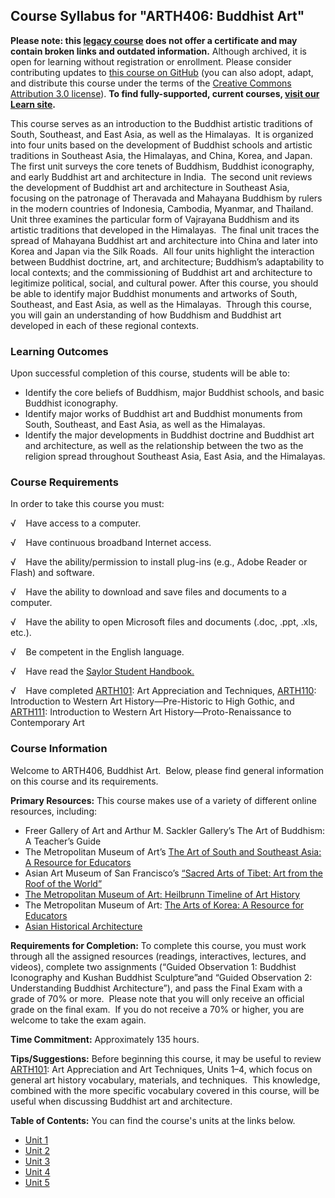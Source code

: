 Course Syllabus for "ARTH406: Buddhist Art"
-------------------------------------------

**Please note: this [legacy course](https://sayloracademy.zendesk.com/hc/en-us/articles/206089967) does not offer a certificate and may contain 
broken links and outdated information.** Although archived, it is open 
for learning without registration or enrollment. Please consider contributing 
updates to [this course on GitHub](https://github.com/saylordotorg/course_arth406) 
(you can also adopt, adapt, and distribute this course under the terms of 
the [Creative Commons Attribution 3.0 license](http://creativecommons.org/licenses/by/3.0/)). **To find fully-supported, current courses, [visit our 
Learn site](https://learn.saylor.org).**

This course serves as an introduction to the Buddhist artistic
traditions of South, Southeast, and East Asia, as well as the
Himalayas.  It is organized into four units based on the development of
Buddhist schools and artistic traditions in Southeast Asia, the
Himalayas, and China, Korea, and Japan.  The first unit surveys the core
tenets of Buddhism, Buddhist iconography, and early Buddhist art and
architecture in India.  The second unit reviews the development of
Buddhist art and architecture in Southeast Asia, focusing on the
patronage of Theravada and Mahayana Buddhism by rulers in the modern
countries of Indonesia, Cambodia, Myanmar, and Thailand.  Unit three
examines the particular form of Vajrayana Buddhism and its artistic
traditions that developed in the Himalayas.  The final unit traces the
spread of Mahayana Buddhist art and architecture into China and later
into Korea and Japan via the Silk Roads.  All four units highlight the
interaction between Buddhist doctrine, art, and architecture; Buddhism’s
adaptability to local contexts; and the commissioning of Buddhist art
and architecture to legitimize political, social, and cultural power.
After this course, you should be able to identify major Buddhist
monuments and artworks of South, Southeast, and East Asia, as well as
the Himalayas.  Through this course, you will gain an understanding of
how Buddhism and Buddhist art developed in each of these regional
contexts.

### Learning Outcomes

Upon successful completion of this course, students will be able to:

-   Identify the core beliefs of Buddhism, major Buddhist schools, and
    basic Buddhist iconography.
-   Identify major works of Buddhist art and Buddhist monuments from
    South, Southeast, and East Asia, as well as the Himalayas.
-   Identify the major developments in Buddhist doctrine and Buddhist
    art and architecture, as well as the relationship between the two as
    the religion spread throughout Southeast Asia, East Asia, and the
    Himalayas.

### Course Requirements

In order to take this course you must:  
  
 √    Have access to a computer.  
  
 √    Have continuous broadband Internet access.  
  
 √    Have the ability/permission to install plug-ins (e.g., Adobe
Reader or Flash) and software.  
  
 √    Have the ability to download and save files and documents to a
computer.  
  
 √    Have the ability to open Microsoft files and documents (.doc,
.ppt, .xls, etc.).  
  
 √    Be competent in the English language.

√    Have read the [Saylor Student
Handbook.](http://www.saylor.org/site/wp-content/uploads/2012/05/Saylor-StudentHandbook.pdf)

√    Have completed [ARTH101](http://www.saylor.org/courses/arth101/):
Art Appreciation and Techniques,
[ARTH110](http://www.saylor.org/arth110): Introduction to Western Art
History—Pre-Historic to High Gothic, and
[ARTH111](http://www.saylor.org/courses/arth111/): Introduction to
Western Art History—Proto-Renaissance to Contemporary Art

### Course Information

Welcome to ARTH406, Buddhist Art.  Below, please find general
information on this course and its requirements. 

**Primary Resources:** This course makes use of a variety of different
online resources, including:

-   Freer Gallery of Art and Arthur M. Sackler Gallery’s The Art of
    Buddhism: A Teacher’s Guide
-   The Metropolitan Museum of Art’s [The Art of South and Southeast
    Asia: A Resource for
    Educators](http://www.metmuseum.org/en/learn/for-educators/publications-for-educators/the-art-of-south-and-southeast-asia)
-   Asian Art Museum of San Francisco’s [“Sacred Arts of Tibet: Art from
    the Roof of the
    World”](http://www.asianart.org/pdf/education/Sacred-Arts-of-Tibet.pdf)
-   [The Metropolitan Museum of Art: Heilbrunn Timeline of Art
    History](http://www.metmuseum.org/toah/)
-   The Metropolitan Museum of Art: [The Arts of Korea: A Resource for
    Educators](http://www.metmuseum.org/learn/for-educators/publications-for-educators/the-arts-of-korea)
-   [Asian Historical
    Architecture](http://www.orientalarchitecture.com/)

**Requirements for Completion:** To complete this course, you must work
through all the assigned resources (readings, interactives, lectures,
and videos), complete two assignments (“Guided Observation 1: Buddhist
Iconography and Kushan Buddhist Sculpture”and “Guided Observation 2:
Understanding Buddhist Architecture”), and pass the Final Exam with a
grade of 70% or more.  Please note that you will only receive an
official grade on the final exam.  If you do not receive a 70% or
higher, you are welcome to take the exam again.

**Time Commitment:** Approximately 135 hours.

**Tips/Suggestions:** Before beginning this course, it may be useful to
review [ARTH101](http://www.saylor.org/courses/arth101/): Art
Appreciation and Art Techniques, Units 1–4, which focus on general art
history vocabulary, materials, and techniques.  This knowledge, combined
with the more specific vocabulary covered in this course, will be useful
when discussing Buddhist art and architecture.

**Table of Contents:** You can find the course's units at the links below.

- [Unit 1](https://legacy.saylor.org/arth406/Unit01/)
- [Unit 2](https://legacy.saylor.org/arth406/Unit02/)
- [Unit 3](https://legacy.saylor.org/arth406/Unit03/)
- [Unit 4](https://legacy.saylor.org/arth406/Unit04/)
- [Unit 5](https://legacy.saylor.org/arth406/Unit05/)
